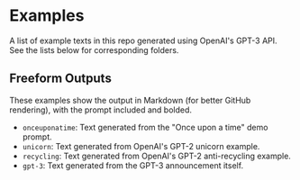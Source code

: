 # Examples

A list of example texts in this repo generated using OpenAI's GPT-3 API. See the lists below for corresponding folders.

## Freeform Outputs

These examples show the output in Markdown (for better GitHub rendering), with the prompt included and bolded.

- `onceuponatime`: Text generated from the "Once upon a time" demo prompt.
- `unicorn`: Text generated from OpenAI's GPT-2 unicorn example.
- `recycling`: Text generated from OpenAI's GPT-2 anti-recycling example.
- `gpt-3`: Text generated from the GPT-3 announcement itself.

